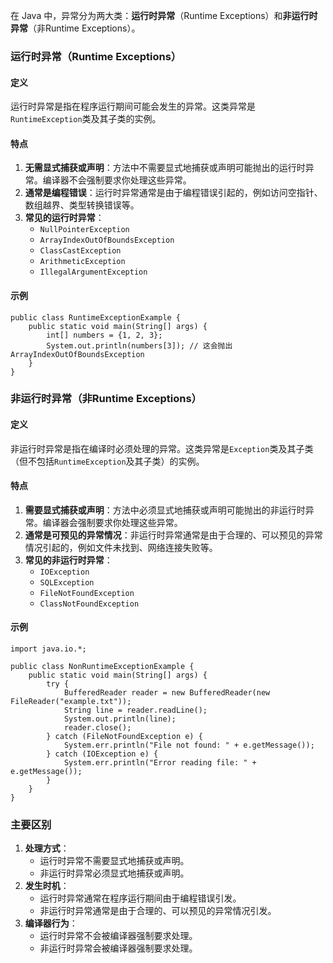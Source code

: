 在 Java 中，异常分为两大类：**运行时异常**（Runtime Exceptions）和**非运行时异常**（非Runtime Exceptions）。
### 运行时异常（Runtime Exceptions）
#### 定义
运行时异常是指在程序运行期间可能会发生的异常。这类异常是`RuntimeException`类及其子类的实例。
#### 特点

1. **无需显式捕获或声明**：方法中不需要显式地捕获或声明可能抛出的运行时异常。编译器不会强制要求你处理这些异常。
2. **通常是编程错误**：运行时异常通常是由于编程错误引起的，例如访问空指针、数组越界、类型转换错误等。
3. **常见的运行时异常**：
   - `NullPointerException`
   - `ArrayIndexOutOfBoundsException`
   - `ClassCastException`
   - `ArithmeticException`
   - `IllegalArgumentException`
#### 示例
```
public class RuntimeExceptionExample {
    public static void main(String[] args) {
        int[] numbers = {1, 2, 3};
        System.out.println(numbers[3]); // 这会抛出 ArrayIndexOutOfBoundsException
    }
}
```
### 非运行时异常（非Runtime Exceptions）
#### 定义
非运行时异常是指在编译时必须处理的异常。这类异常是`Exception`类及其子类（但不包括`RuntimeException`及其子类）的实例。
#### 特点

1. **需要显式捕获或声明**：方法中必须显式地捕获或声明可能抛出的非运行时异常。编译器会强制要求你处理这些异常。
2. **通常是可预见的异常情况**：非运行时异常通常是由于合理的、可以预见的异常情况引起的，例如文件未找到、网络连接失败等。
3. **常见的非运行时异常**：
   - `IOException`
   - `SQLException`
   - `FileNotFoundException`
   - `ClassNotFoundException`
#### 示例
```
import java.io.*;

public class NonRuntimeExceptionExample {
    public static void main(String[] args) {
        try {
            BufferedReader reader = new BufferedReader(new FileReader("example.txt"));
            String line = reader.readLine();
            System.out.println(line);
            reader.close();
        } catch (FileNotFoundException e) {
            System.err.println("File not found: " + e.getMessage());
        } catch (IOException e) {
            System.err.println("Error reading file: " + e.getMessage());
        }
    }
}
```
### 主要区别

1. **处理方式**：
   - 运行时异常不需要显式地捕获或声明。
   - 非运行时异常必须显式地捕获或声明。
2. **发生时机**：
   - 运行时异常通常在程序运行期间由于编程错误引发。
   - 非运行时异常通常是由于合理的、可以预见的异常情况引发。
3. **编译器行为**：
   - 运行时异常不会被编译器强制要求处理。
   - 非运行时异常会被编译器强制要求处理。
